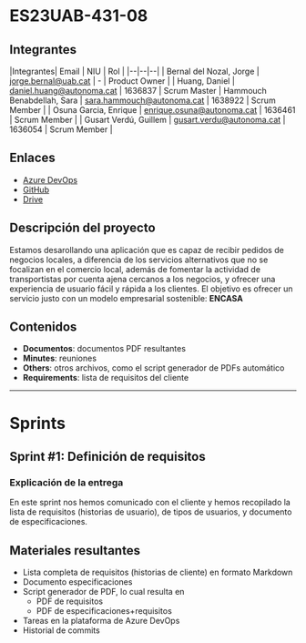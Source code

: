 # ES23UAB-431-08
## Integrantes
|Integrantes| Email | NIU | Rol |
|--|--|--|
| Bernal del Nozal, Jorge | jorge.bernal@uab.cat | - | Product Owner |
| Huang, Daniel | daniel.huang@autonoma.cat | 1636837 | Scrum Master
| Hammouch Benabdellah, Sara | sara.hammouch@autonoma.cat | 1638922 | Scrum Member |
| Osuna Garcia, Enrique | enrique.osuna@autonoma.cat | 1636461 | Scrum Member |
| Gusart Verdú, Guillem | gusart.verdu@autonoma.cat | 1636054 | Scrum Member |

## Enlaces
- [Azure DevOps](https://dev.azure.com/UAB-EngSw-2023-431-08/)
-  [GitHub](https://github.com/Ashwrai/ES23UAB-431-08)
- [Drive](https://docs.google.com/document/d/1BVf7mEM2mVx1rsLu1ndgtw_dq3R4gSLOL9YgoFuH9mE/edit?usp=share_link)

## Descripción del proyecto
Estamos desarollando una aplicación que es capaz de recibir pedidos de negocios locales, a diferencia de los servicios alternativos que no se focalizan en el comercio local, además de fomentar la actividad de transportistas por cuenta ajena cercanos a los negocios, y ofrecer una experiencia de usuario fácil y rápida a los clientes. El objetivo es ofrecer un servicio justo con un modelo empresarial sostenible: **__ENCASA__**

## Contenidos
- **Documentos**: documentos PDF resultantes
- **Minutes**: reuniones
- **Others**: otros archivos, como el script generador de PDFs automático
- **Requirements**: lista de requisitos del cliente
---------------
# Sprints
## Sprint #1: Definición de requisitos
### Explicación de la entrega
En este sprint nos hemos comunicado con el cliente y hemos recopilado la lista de requisitos (historias de usuario), de tipos de usuarios, y documento de especificaciones.

## Materiales resultantes
- Lista completa de requisitos (historias de cliente) en formato Markdown
- Documento especificaciones
- Script generador de PDF, lo cual resulta en
	- PDF de requisitos
	- PDF de especificaciones+requisitos
- Tareas en la plataforma de Azure DevOps
- Historial de commits
